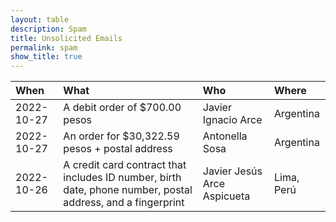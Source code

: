 ```yaml
---
layout: table
description: Spam
title: Unsolicited Emails
permalink: spam
show_title: true
---
```


| When | What | Who | Where | 
|:-----|:-----|:--- |:------|
| 2022-10-27 | A debit order of $700.00 pesos | Javier Ignacio Arce | Argentina |
| 2022-10-27 | An order for $30,322.59 pesos + postal address | Antonella Sosa | Argentina |
| 2022-10-26 | A credit card contract that includes ID number, birth date, phone number, postal address, and a fingerprint | Javier Jesús Arce Aspicueta | Lima, Perú |


